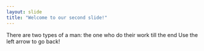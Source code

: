 ```yaml
---
layout: slide
title: "Welcome to our second slide!"
---
```

There are two types of a man: the one who do their work till the end
Use the left arrow to go back!
